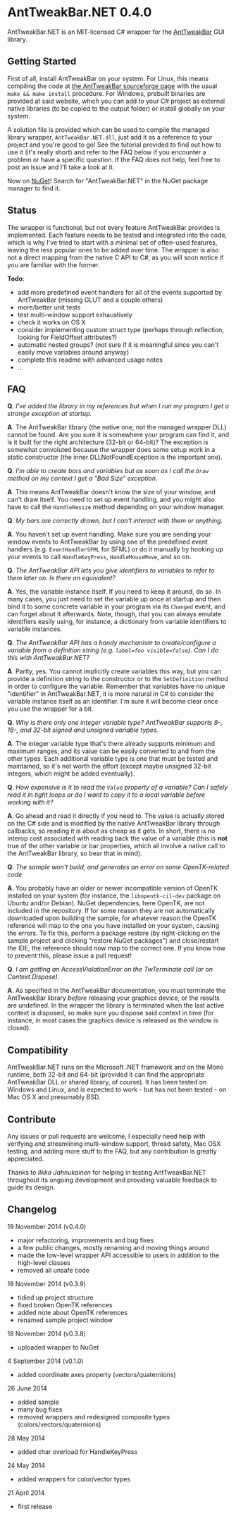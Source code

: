 AntTweakBar.NET 0.4.0
=====================

AntTweakBar.NET is an MIT-licensed C# wrapper for the [AntTweakBar](http://anttweakbar.sourceforge.net) GUI library.

Getting Started
---------------

First of all, install AntTweakBar on your system. For Linux, this means compiling the code at [the AntTweakBar sourceforge page](http://anttweakbar.sourceforge.net) with the usual `make && make install` procedure. For Windows, prebuilt binaries are provided at said website, which you can add to your C# project as external native libraries (to be copied to the output folder) or install globally on your system.

A solution file is provided which can be used to compile the managed library wrapper, `AntTweakBar.NET.dll`, just add it as a reference to your project and you're good to go! See the tutorial provided to find out how to use it (it's really short) and refer to the FAQ below if you encounter a problem or have a specific question. If the FAQ does not help, feel free to post an issue and I'll take a look at it.

Now on [NuGet](https://www.nuget.org/packages/AntTweakBar.NET/)! Search for "AntTweakBar.NET" in the NuGet package manager to find it.

Status
------

The wrapper is functional, but not every feature AntTweakBar provides is implemented. Each feature needs to be tested and integrated into the code, which is why I've tried to start with a minimal set of often-used features, leaving the less popular ones to be added over time. The wrapper is also not a direct mapping from the native C API to C#, as you will soon notice if you are familiar with the former.

**Todo**:

- add more predefined event handlers for all of the events supported by AntTweakBar (missing GLUT and a couple others)
- more/better unit tests
- test multi-window support exhaustively
- check it works on OS X
- consider implementing custom struct type (perhaps through reflection, looking for FieldOffset attributes?)
- automatic nested groups? (not sure if it is meaningful since you can't easily move variables around anyway)
- complete this readme with advanced usage notes
- ...

FAQ
---

**Q**. *I've added the library in my references but when I run my program I get a strange exception at startup.*

**A**. The AntTweakBar library (the native one, not the managed wrapper DLL) cannot be found. Are you sure it is somewhere your program can find it, and is it built for the right architecture (32-bit or 64-bit)? The exception is somewhat convoluted because the wrapper does some setup work in a static constructor (the inner DLLNotFoundException is the important one).

**Q**. *I'm able to create bars and variables but as soon as I call the `Draw` method on my context I get a "Bad Size" exception.*

**A**. This means AntTweakBar doesn't know the size of your window, and can't draw itself. You need to set up event handling, and you might also have to call the `HandleResize` method depending on your window manager.

**Q**. *My bars are correctly drawn, but I can't interact with them or anything.*

**A**. You haven't set up event handling. Make sure you are sending your window events to AntTweakBar by using one of the predefined event handlers (e.g. `EventHandlerSFML` for SFML) or do it manually by hooking up your events to call `HandleKeyPress`, `HandleMouseMove`, and so on.

**Q**. *The AntTweakBar API lets you give identifiers to variables to refer to them later on. Is there an equivalent?*

**A**. Yes, the variable instance itself. If you need to keep it around, do so. In many cases, you just need to set the variable up once at startup and then bind it to some concrete variable in your program via its `Changed` event, and can forget about it afterwards. Note, though, that you can always emulate identifiers easily using, for instance, a dictionary from variable identifiers to variable instances.

**Q**. *The AntTweakBar API has a handy mechanism to create/configure a variable from a definition string (e.g. `label=foo visible=false`). Can I do this with AntTweakBar.NET?*

**A**. Partly, yes. You cannot implicitly create variables this way, but you can provide a definition string to the constructor or to the `SetDefinition` method in order to configure the variable. Remember that variables have no unique "identifier" in AntTweakBar.NET, it is more natural in C# to consider the variable instance itself as an identifier. I'm sure it will become clear once you use the wrapper for a bit.

**Q**. *Why is there only one integer variable type? AntTweakBar supports 8-, 16-, and 32-bit signed and unsigned variable types.*

**A**. The integer variable type that's there already supports minimum and maximum ranges, and its value can be easily converted to and from the other types. Each additional variable type is one that must be tested and maintained, so it's not worth the effort (except maybe unsigned 32-bit integers, which might be added eventually).

**Q**. *How expensive is it to read the `Value` property of a variable? Can I safely read it in tight loops or do I want to copy it to a local variable before working with it?*

**A**. Go ahead and read it directly if you need to. The value is actually stored on the C# side and is modified by the native AntTweakBar library through callbacks, so reading it is about as cheap as it gets. In short, there is no interop cost associated with reading back the value of a variable (this is **not** true of the other variable or bar properties, which all involve a native call to the AntTweakBar library, so bear that in mind).

**Q**. *The sample won't build, and generates an error on some OpenTK-related code.*

**A**. You probably have an older or newer incompatible version of OpenTK installed on your system (for instance, the `libopentk-cil-dev` package on Ubuntu and/or Debian). NuGet dependencies, here OpenTK, are not included in the repository. If for some reason they are not automatically downloaded upon building the sample, for whatever reason the OpenTK reference will map to the one you have installed on your system, causing the errors. To fix this, perform a package restore (by right-clicking on the sample project and clicking "restore NuGet packages") and close/restart the IDE, the reference should now map to the correct one. If you know how to prevent this, please issue a pull request!

**Q**. *I am getting an AccessViolationError on the TwTerminate call (or on Context.Dispose).*

**A**. As specified in the AntTweakBar documentation, you must terminate the AntTweakBar library *before* releasing your graphics device, or the results are undefined. In the wrapper the library is terminated when the last active context is disposed, so make sure you dispose said context in time (for instance, in most cases the graphics device is released as the window is closed). 

Compatibility
-------------

AntTweakBar.NET runs on the Microsoft .NET framework and on the Mono runtime, both 32-bit and 64-bit (provided it can find the appropriate AntTweakBar DLL or shared library, of course). It has been tested on Windows and Linux, and is expected to work - but has not been tested - on Mac OS X and presumably BSD.

Contribute
----------

Any issues or pull requests are welcome, I especially need help with verifying and streamlining multi-window support, thread safety, Mac OSX testing, and adding more stuff to the FAQ, but any contribution is greatly appreciated.

Thanks to *Ilkka Jahnukainen* for helping in testing AntTweakBar.NET throughout its ongoing development and providing valuable feedback to guide its design.

Changelog
---------

19 November 2014 (v0.4.0)

 - major refactoring, improvements and bug fixes
 - a few public changes, mostly renaming and moving things around
 - made the low-level wrapper API accessible to users in addition to the high-level classes
 - removed all unsafe code

18 November 2014 (v0.3.9)

 - tidied up project structure
 - fixed broken OpenTK references
 - added note about OpenTK references
 - renamed sample project window

18 November 2014 (v0.3.8)

 - uploaded wrapper to NuGet

4 September 2014 (v0.1.0)

 - added coordinate axes property
   (vectors/quaternions)

26 June 2014

 - added sample
 - many bug fixes
 - removed wrappers and redesigned composite types
   (colors/vectors/quaternions)

28 May 2014

 - added char overload for HandleKeyPress

24 May 2014

 - added wrappers for color/vector types

21 April 2014

 - first release
